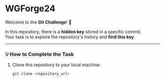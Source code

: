 # WGForge24

Welcome to the **Git Challenge**! 🎉

In this repository, there is a **hidden key** stored in a specific commit.  
Your task is to explore the repository's history and **find this key**.

---

### 💡 How to Complete the Task

1. Clone this repository to your local machine:
   ```bash
   git clone <repository_url>
